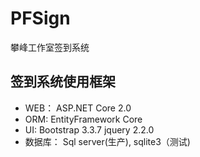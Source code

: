 # PFSign
攀峰工作室签到系统

## 签到系统使用框架
* WEB： ASP.NET Core 2.0
* ORM: EntityFramework Core
* UI: Bootstrap 3.3.7 jquery 2.2.0
* 数据库： Sql server(生产), sqlite3（测试)
